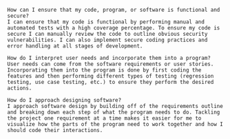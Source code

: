 
    How can I ensure that my code, program, or software is functional and secure?
    I can ensure that my code is functional by performing manual and automated tests with a high coverage percentage. To ensure my code is secure I can manually review the code to outline obvious security vulnerabilities. I can also implement secure coding practices and error handling at all stages of development. 
    
    How do I interpret user needs and incorporate them into a program?
    User needs can come from the software requirements or user stories. Incorporating them into the program is done by first coding the features and then performing different types of testing (regression testing, use case testing, etc.) to ensure they perform the desired actions.
    
    How do I approach designing software?
    I approach software design by building off of the requirements outline and breaking down each step of what the program needs to do. Tackling the project one requirement at a time makes it easier for me to visualize how the parts of the program need to work together and how I should code their interactions. 
